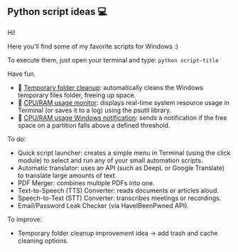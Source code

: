 ## Python script ideas 💻 

Hi!

Here you'll find some of my favorite scripts for Windows :)

To execute them, just open your terminal and type:
`python script-title`

Have fun.

- 📁 [Temporary folder cleanup](/tempFolderCleanup.py): automatically cleans the Windows temporary files folder, freeing up space.
- 🧠 [CPU/RAM usage monitor](/usageMonitor.py): displays real-time system resource usage in Terminal (or saves it to a log) using the psutil library.
- 📩 [CPU/RAM usage Windows notification](/usageNotification.py): sends a notification if the free space on a partition falls above a defined threshold.

To do:
- Quick script launcher: creates a simple menu in Terminal (using the click module) to select and run any of your small automation scripts.
- Automatic translator: uses an API (such as DeepL or Google Translate) to translate large amounts of text.
- PDF Merger: combines multiple PDFs into one.
- Text-to-Speech (TTS) Converter: reads documents or articles aloud.
- Speech-to-Text (STT) Converter: transcribes meetings or recordings.
- Email/Password Leak Checker (via HaveIBeenPwned API).

To improve: 
- Temporary folder cleanup improvement idea -> add trash and cache cleaning options.